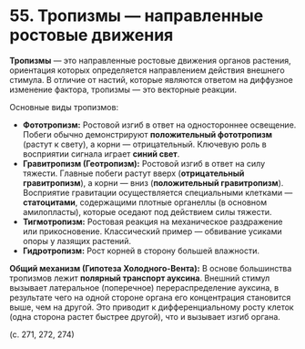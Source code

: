 # 55. Тропизмы — направленные ростовые движения

**Тропизмы** — это направленные ростовые движения органов растения, ориентация которых определяется направлением действия внешнего стимула. В отличие от настий, которые являются ответом на диффузное изменение фактора, тропизмы — это векторные реакции.

Основные виды тропизмов:

*   **Фототропизм:** Ростовой изгиб в ответ на одностороннее освещение. Побеги обычно демонстрируют **положительный фототропизм** (растут к свету), а корни — отрицательный. Ключевую роль в восприятии сигнала играет **синий свет**.
*   **Гравитропизм (Геотропизм):** Ростовой изгиб в ответ на силу тяжести. Главные побеги растут вверх (**отрицательный гравитропизм**), а корни — вниз (**положительный гравитропизм**). Восприятие гравитации осуществляется специальными клетками — **статоцитами**, содержащими плотные органеллы (в основном амилопласты), которые оседают под действием силы тяжести.
*   **Тигмотропизм:** Ростовая реакция на механическое раздражение или прикосновение. Классический пример — обвивание усиками опоры у лазящих растений.
*   **Гидротропизм:** Рост корней в сторону большей влажности.

**Общий механизм (Гипотеза Холодного-Вента):** В основе большинства тропизмов лежит **полярный транспорт ауксина**. Внешний стимул вызывает латеральное (поперечное) перераспределение ауксина, в результате чего на одной стороне органа его концентрация становится выше, чем на другой. Это приводит к дифференциальному росту клеток (одна сторона растет быстрее другой), что и вызывает изгиб органа.

(с. 271, 272, 274)

